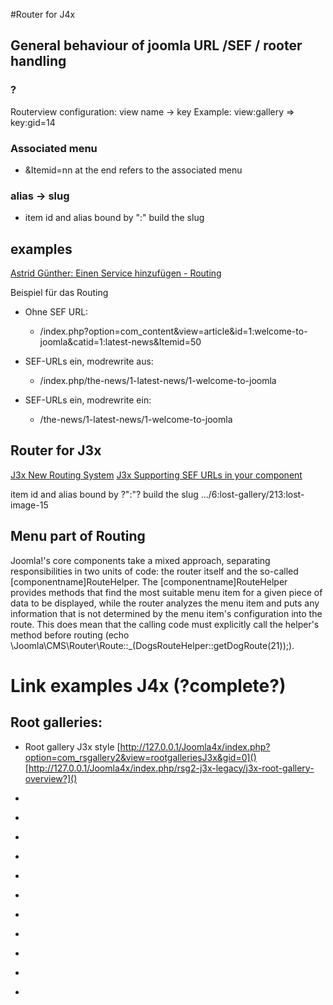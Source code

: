 #Router for J4x


## General behaviour of joomla URL /SEF / rooter handling
### ?
Routerview configuration: view name -> key
Example: view:gallery => key:gid=14

### Associated menu

* &Itemid=nn at the end refers to the associated menu


### alias -> slug

* item id and alias bound by ":" build the slug


## examples

[Astrid Günther: Einen Service hinzufügen - Routing](https://blog.astrid-guenther.de/joomla-einen-service-hinzufuegen-routing/)

Beispiel für das Routing

- Ohne SEF URL:

  - /index.php?option=com_content&view=article&id=1:welcome-to-joomla&catid=1:latest-news&Itemid=50

- SEF-URLs ein, modrewrite aus:

  - /index.php/the-news/1-latest-news/1-welcome-to-joomla

- SEF-URLs ein, modrewrite ein:

  - /the-news/1-latest-news/1-welcome-to-joomla

## Router for J3x

[J3x New Routing System](https://connect.garmin.com/modern/course/73513213)
[J3x Supporting SEF URLs in your component](https://docs.joomla.org/J3.x:Supporting_SEF_URLs_in_your_component)

item id and alias bound by ?":"? build the slug .../6:lost-gallery/213:lost-image-15

## Menu part of Routing

Joomla!'s core components take a mixed approach, separating responsibilities in two units of code: the router itself and the so-called [componentname]RouteHelper. The [componentname]RouteHelper provides methods that find the most suitable menu item for a given piece of data to be displayed, while the router analyzes the menu item and puts any information that is not determined by the menu item's configuration into the route. This does mean that the calling code must explicitly call the helper's method before routing (echo \Joomla\CMS\Router\Route::_(DogsRouteHelper::getDogRoute(21));).


# Link examples J4x (?complete?)

## Root galleries:

- Root gallery J3x style
[http://127.0.0.1/Joomla4x/index.php?option=com_rsgallery2&view=rootgalleriesJ3x&gid=0]()
[http://127.0.0.1/Joomla4x/index.php/rsg2-j3x-legacy/j3x-root-gallery-overview?]()



- []()
- []()
- []()
- []()
- []()
- []()
- []()
- []()
- []()
- []()
- []()
